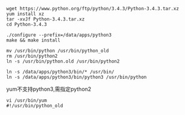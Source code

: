 	wget https://www.python.org/ftp/python/3.4.3/Python-3.4.3.tar.xz
	yum install xz
	tar -xvJf Python-3.4.3.tar.xz
	cd Python-3.4.3
	
	./configure --prefix=/data/apps/python3
	make && make install
	
	mv /usr/bin/python /usr/bin/python_old 
	rm /usr/bin/python2
	ln -s /usr/bin/python.old /usr/bin/python2

	ln -s /data/apps/python3/bin/* /usr/bin/
	ln -s /data/apps/python3/bin/python3 /usr/bin/python



yum不支持python3,需指定python2

	vi /usr/bin/yum
	#!/usr/bin/python_old


